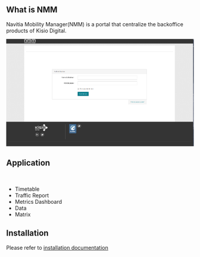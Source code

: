 

<h2>What is NMM</h2>

Navitia Mobility Manager(NMM) is a portal that centralize the backoffice products  of Kisio Digital.

![screnshot login page](docs/screenshot_nmm.png  "login page nmm")


<h2>Application</h2>
<br />

- Timetable
- Traffic Report
- Metrics Dashboard
- Data
- Matrix



<h2>Installation</h2>

Please refer to [installation documentation](docs/installation_nmm.md) 





